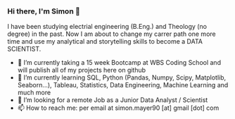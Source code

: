 ### Hi there, I'm Simon 👋

I have been studying electrial engineering (B.Eng.) and Theology (no degree) in the past. 
Now I am about to change my carrer path one more time and use my analytical and storytelling skills to become a DATA SCIENTIST.   

- 🔭 I’m currently taking a 15 week Bootcamp at WBS Coding School and will publish all of my projects here on github
- 🌱 I’m currently learning SQL, Python (Pandas, Numpy, Scipy, Matplotlib, Seaborn...), Tableau, Statistics, Data Engineering, Machine Learning and much more
- 👯 I’m looking for a remote Job as a Junior Data Analyst / Scientist
- 📫 How to reach me: per email at simon.mayer90 [at] gmail [dot] com

<!--
**simonmayer90/simonmayer90** is a ✨ _special_ ✨ repository because its `README.md` (this file) appears on your GitHub profile.

Here are some ideas to get you started:

- 🔭 I’m currently taking a Data Science Bootcamp ...
- 🌱 I’m currently learning Python (Pandas, Numpy,  Tableau...
- 👯 I’m looking to collaborate on ...
- 🤔 I’m looking for help with ...
- 💬 Ask me about ...
- 📫 How to reach me: per email at simon.mayer90 [at] gmail [dot] com
- 😄 Pronouns: ...
- ⚡ Fun fact: ...
-->

